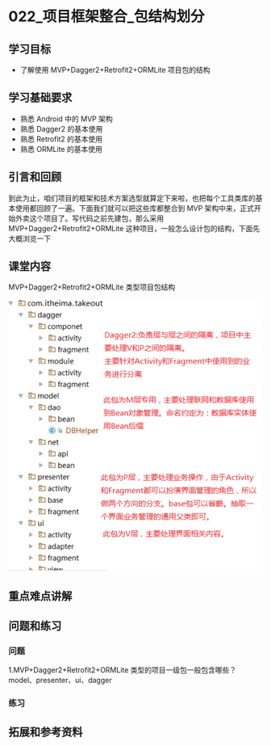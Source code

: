 # 022_项目框架整合_包结构划分
## 学习目标
- 了解使用 MVP+Dagger2+Retrofit2+ORMLite 项目包的结构

## 学习基础要求
- 熟悉 Android 中的 MVP 架构
- 熟悉 Dagger2 的基本使用
- 熟悉 Retrofit2 的基本使用
- 熟悉 ORMLite 的基本使用

## 引言和回顾
到此为止，咱们项目的框架和技术方案选型就算定下来啦，也把每个工具类库的基本使用都回顾了一遍。下面我们就可以把这些库都整合到 MVP 架构中来，正式开始外卖这个项目了。写代码之前先建包，那么采用 MVP+Dagger2+Retrofit2+ORMLite 这种项目，一般怎么设计包的结构，下面先大概浏览一下

## 课堂内容
MVP+Dagger2+Retrofit2+ORMLite 类型项目包结构

![](img/architecture008.png )

## 重点难点讲解

## 问题和练习
### 问题
1.MVP+Dagger2+Retrofit2+ORMLite 类型的项目一级包一般包含哪些？
model、presenter、ui、dagger

### 练习

## 拓展和参考资料